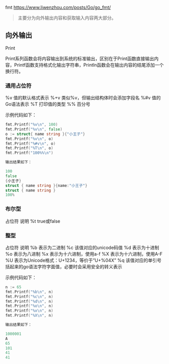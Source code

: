 fmt
https://www.liwenzhou.com/posts/Go/go_fmt/

> 主要分为向外输出内容和获取输入内容两大部分。


## 向外输出
Print

Print系列函数会将内容输出到系统的标准输出，区别在于Print函数直接输出内容，Printf函数支持格式化输出字符串，Println函数会在输出内容的结尾添加一个换行符。



### 通用占位符

%v	值的默认格式表示
%+v	类似%v，但输出结构体时会添加字段名
%#v	值的Go语法表示
%T	打印值的类型
%%	百分号


示例代码如下：

``` go
fmt.Printf("%v\n", 100)
fmt.Printf("%v\n", false)
o := struct{ name string }{"小王子"}
fmt.Printf("%v\n", o)
fmt.Printf("%#v\n", o)
fmt.Printf("%T\n", o)
fmt.Printf("100%%\n")

输出结果如下：

100
false
{小王子}
struct { name string }{name:"小王子"}
struct { name string }
100%

```



### 布尔型
占位符	说明
%t	true或false


### 整型
占位符	说明
%b	表示为二进制
%c	该值对应的unicode码值
%d	表示为十进制
%o	表示为八进制
%x	表示为十六进制，使用a-f
%X	表示为十六进制，使用A-F
%U	表示为Unicode格式：U+1234，等价于”U+%04X”
%q	该值对应的单引号括起来的go语法字符字面值，必要时会采用安全的转义表示


示例代码如下：

``` go
n := 65
fmt.Printf("%b\n", n)
fmt.Printf("%c\n", n)
fmt.Printf("%d\n", n)
fmt.Printf("%o\n", n)
fmt.Printf("%x\n", n)
fmt.Printf("%X\n", n)

输出结果如下：

1000001
A
65
101
41
41

```

